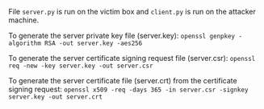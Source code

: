 File ```server.py``` is run on the victim box and ```client.py``` is run on the attacker machine.

To generate the server private key file (server.key):
```openssl genpkey -algorithm RSA -out server.key -aes256```

To generate the server certificate signing request file (server.csr):
```openssl req -new -key server.key -out server.csr```

To generate the server certificate file (server.crt) from the certificate signing request:
```openssl x509 -req -days 365 -in server.csr -signkey server.key -out server.crt```
